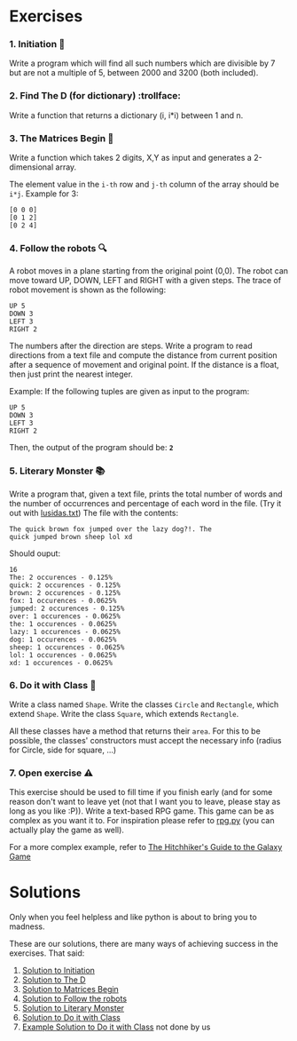 # Exercises

 ### 1. Initiation 🌱

Write a program which will find all such numbers which are divisible by 7 but are not a multiple of 5, between 2000 and 3200 (both included).

 ### 2. Find The D (for dictionary) :trollface:

Write a function that returns a dictionary (i, i*i) between 1 and n.

 ### 3. The Matrices Begin 🔢

Write a function which takes 2 digits, X,Y as input and generates a 2-dimensional array.

The element value in the `i-th` row and `j-th` column of the array should be `i*j`.
Example for 3:
```
[0 0 0]
[0 1 2]
[0 2 4]
```

 ### 4. Follow the robots 🔍

A robot moves in a plane starting from the original point (0,0). The robot can move toward UP, DOWN, LEFT and RIGHT with a given steps.
The trace of robot movement is shown as the following:
```
UP 5
DOWN 3
LEFT 3
RIGHT 2
```

The numbers after the direction are steps. Write a program to read directions from a text file and compute the distance from current position after a sequence of movement and original point.
If the distance is a float, then just print the nearest integer.

Example:
If the following tuples are given as input to the program:
```
UP 5
DOWN 3
LEFT 3
RIGHT 2
```
Then, the output of the program should be: **`2`**

### 5. Literary Monster :books:

Write a program that, given a text file, prints the total number of words and the number of occurrences and percentage of each word in the file.
(Try it out with [lusidas.txt](https://github.com/ieeeupsb/workshop-python/blob/master/PythonWorkshop/exercises/lusiadas.txt))
The file with the contents:
```
The quick brown fox jumped over the lazy dog?!. The
quick jumped brown sheep lol xd
```
Should ouput:
```
16
The: 2 occurences - 0.125%
quick: 2 occurences - 0.125%
brown: 2 occurences - 0.125%
fox: 1 occurences - 0.0625%
jumped: 2 occurences - 0.125%
over: 1 occurences - 0.0625%
the: 1 occurences - 0.0625%
lazy: 1 occurences - 0.0625%
dog: 1 occurences - 0.0625%
sheep: 1 occurences - 0.0625%
lol: 1 occurences - 0.0625%
xd: 1 occurences - 0.0625%
```

### 6. Do it with Class :tophat:

Write a class named `Shape`.
Write the classes `Circle` and `Rectangle`, which extend `Shape`.
Write the class `Square`, which extends `Rectangle`.

All these classes have a method that returns their `area`. For this to be possible, the classes' constructors must accept the necessary info (radius for Circle, side for square, ...)


### 7. Open exercise :warning:

This exercise should be used to fill time if you finish early (and for some reason don't want to leave yet (not that I want you to leave, please stay as long as you like :P)).
Write a text-based RPG game. This game can be as complex as you want it to. For inspiration please refer to [rpg.py](https://github.com/ieeeupsb/workshop-python/blob/master/PythonWorkshop/exercises/solutions/rpg.py) (you can actually play the game as well).

For a more complex example, refer to [The Hitchhiker's Guide to the Galaxy Game](http://www.bbc.co.uk/programmes/articles/1g84m0sXpnNCv84GpN2PLZG/the-hitchhikers-guide-to-the-galaxy-game-30th-anniversary-edition)

# Solutions
Only when you feel helpless and like python is about to bring you to madness.

These are our solutions, there are many ways of achieving success in the exercises. That said:

 1. [Solution to Initiation ](https://github.com/ieeeupsb/workshop-python/blob/master/PythonWorkshop/exercises/solutions/solved1.py)
 1. [Solution to The D](https://github.com/ieeeupsb/workshop-python/blob/master/PythonWorkshop/exercises/solutions/solved2.py)
 1. [Solution to Matrices Begin](https://github.com/ieeeupsb/workshop-python/blob/master/PythonWorkshop/exercises/solutions/solved3.py)
 1. [Solution to Follow the robots](https://github.com/ieeeupsb/workshop-python/blob/master/PythonWorkshop/exercises/solutions/solved4.py)
 1. [Solution to Literary Monster](https://github.com/ieeeupsb/workshop-python/blob/master/PythonWorkshop/exercises/solutions/solved5.py)
 1. [Solution to Do it with Class](https://github.com/ieeeupsb/workshop-python/blob/master/PythonWorkshop/exercises/solutions/solved6.py)
 1. [Example Solution to Do it with Class](https://github.com/ieeeupsb/workshop-python/blob/master/PythonWorkshop/exercises/solutions/rpg.py) not done by us
